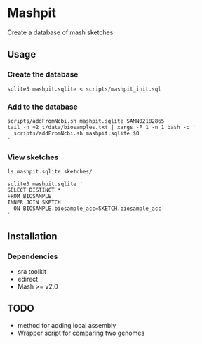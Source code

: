 # Mashpit

Create a database of mash sketches

## Usage

### Create the database

    sqlite3 mashpit.sqlite < scripts/mashpit_init.sql

### Add to the database

    scripts/addFromNcbi.sh mashpit.sqlite SAMN02182865
    tail -n +2 t/data/biosamples.txt | xargs -P 1 -n 1 bash -c '
      scripts/addFromNcbi.sh mashpit.sqlite $0
    '

### View sketches

    ls mashpit.sqlite.sketches/

    sqlite3 mashpit.sqlite '
    SELECT DISTINCT * 
    FROM BIOSAMPLE 
    INNER JOIN SKETCH 
      ON BIOSAMPLE.biosample_acc=SKETCH.biosample_acc
    '

## Installation

### Dependencies

* sra toolkit
* edirect
* Mash >= v2.0

## TODO

* method for adding local assembly
* Wrapper script for comparing two genomes

